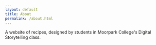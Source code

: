 ```yaml
---
layout: default
title: About
permalink: /about.html
---
```


A website of recipes, designed by students in Moorpark College's Digital Storytelling class.